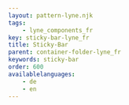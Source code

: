 ```yaml
---
layout: pattern-lyne.njk
tags: 
    - lyne_components_fr
key: sticky-bar-lyne_fr
title: Sticky-Bar
parent: container-folder-lyne_fr
keywords: sticky-bar
order: 600
availablelanguages: 
    - de
    - en
---
```

